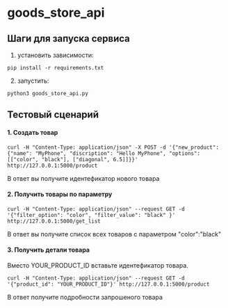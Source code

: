 # goods_store_api


## Шаги для запуска сервиса

1. установить зависимости: 
```
pip install -r requirements.txt
```
2. запустить: 
```
python3 goods_store_api.py
```
## Тестовый сценарий

#### 1. Создать товар
```
curl -H "Content-Type: application/json" -X POST -d '{"new_product": {"name": "MyPhone", "discription": "Hello MyPhone", "options": [["color", "black"], ["diagonal", 6.5]]}}' http://127.0.0.1:5000/product
```  
В ответ вы получите идентефикатор нового товара

#### 2. Получить товары по параметру
```
curl -H "Content-Type: application/json" --request GET -d '{"filter_option": "color", "filter_value": "black" }' http://127.0.0.1:5000/get_list
```
В ответ вы получите список всех товаров с параметром "color":"black"


#### 3. Получить детали товара

Вместо YOUR_PRODUCT_ID вставьте идентефикатор товара.   
```
curl -H "Content-Type: application/json" --request GET -d '{"product_id": "YOUR_PRODUCT_ID"}' http://127.0.0.1:5000/product
```
В ответ получите подробности запрошеного товара 

